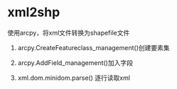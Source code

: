 xml2shp
=======

使用arcpy，将xml文件转换为shapefile文件

1. arcpy.CreateFeatureclass_management()创建要素集

2. arcpy.AddField_management()加入字段

3. xml.dom.minidom.parse() 逐行读取xml
